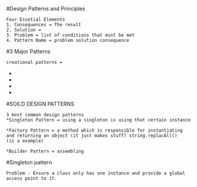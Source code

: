 #Design Patterns and Principles
```
Four Essetial Elements
1. Consequences = The result
2. Solution = 
3. Problem = list of conditions that must be met
4. Pattern Name = problem solution consequence
```
#3 Major Patterns
```
creational patterns = 
```

-

-

-

-
#SOILD DESIGN PATTERNS
```
3 most common design patterns
*Singleton Pattern = using a singleton is using that certain instance

*Factory Pattern = a method which is responsible for instantiating 
and returning an object (it just makes stuff) string.replacAll() 
(is a example)

*Builder Pattern = assembling 
```
#Singleton pattern
```
Problem - Ensure a class only has one instance and provide a global access point to it.
```
